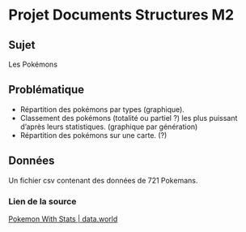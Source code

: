 # Projet Documents Structures M2

## Sujet
Les Pokémons

## Problématique
- Répartition des pokémons par types (graphique).
- Classement des pokémons (totalité ou partiel ?) les plus puissant d’après leurs statistiques. (graphique par génération)
- Répartition des pokémons sur une carte. (?)

## Données
Un fichier csv contenant des données de 721 Pokemans.
### Lien de la source
[Pokemon With Stats | data.world](https://data.world/data-society/pokemon-with-stats)
